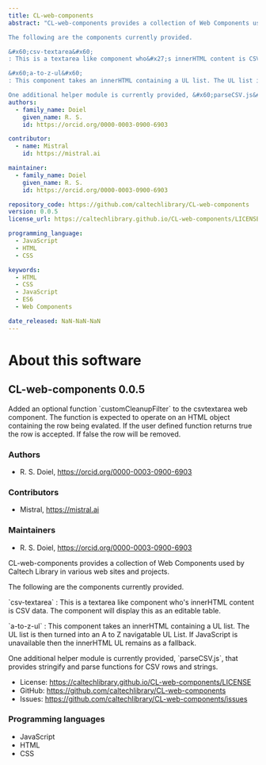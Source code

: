 ```yaml
---
title: CL-web-components
abstract: "CL-web-components provides a collection of Web Components used by Caltech Library in various web sites and projects.

The following are the components currently provided.

&#x60;csv-textarea&#x60;
: This is a textarea like component who&#x27;s innerHTML content is CSV data. The component will display this as an editable table. 

&#x60;a-to-z-ul&#x60;
: This component takes an innerHTML containing a UL list. The UL list is then turned into an A to Z navigatable UL List. If JavaScript is unavailable then the innerHTML UL remains as a fallback.

One additional helper module is currently provided, &#x60;parseCSV.js&#x60;, that provides stringify and parse functions for CSV rows and strings."
authors:
  - family_name: Doiel
    given_name: R. S.
    id: https://orcid.org/0000-0003-0900-6903

contributor:
  - name: Mistral
    id: https://mistral.ai

maintainer:
  - family_name: Doiel
    given_name: R. S.
    id: https://orcid.org/0000-0003-0900-6903

repository_code: https://github.com/caltechlibrary/CL-web-components
version: 0.0.5
license_url: https://caltechlibrary.github.io/CL-web-components/LICENSE

programming_language:
  - JavaScript
  - HTML
  - CSS

keywords:
  - HTML
  - CSS
  - JavaScript
  - ES6
  - Web Components

date_released: NaN-NaN-NaN
---
```


About this software
===================

## CL-web-components 0.0.5

Added an optional function &#x60;customCleanupFilter&#x60; to the csvtextarea web component. The function is expected to operate on an HTML object containing the row being evalated. If the user defined function returns true the row is accepted. If false the row will be removed.

### Authors

- R. S. Doiel, <https://orcid.org/0000-0003-0900-6903>

### Contributors

- Mistral, <https://mistral.ai>

### Maintainers

- R. S. Doiel, <https://orcid.org/0000-0003-0900-6903>

CL-web-components provides a collection of Web Components used by Caltech Library in various web sites and projects.

The following are the components currently provided.

&#x60;csv-textarea&#x60;
: This is a textarea like component who&#x27;s innerHTML content is CSV data. The component will display this as an editable table. 

&#x60;a-to-z-ul&#x60;
: This component takes an innerHTML containing a UL list. The UL list is then turned into an A to Z navigatable UL List. If JavaScript is unavailable then the innerHTML UL remains as a fallback.

One additional helper module is currently provided, &#x60;parseCSV.js&#x60;, that provides stringify and parse functions for CSV rows and strings.

- License: <https://caltechlibrary.github.io/CL-web-components/LICENSE>
- GitHub: <https://github.com/caltechlibrary/CL-web-components>
- Issues: <https://github.com/caltechlibrary/CL-web-components/issues>

### Programming languages

- JavaScript
- HTML
- CSS





